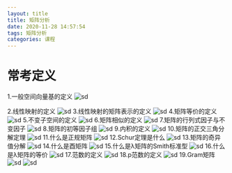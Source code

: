 ```yaml
---
layout: title
title: 矩阵分析
date: 2020-11-28 14:57:54
tags: 矩阵分析
categories: 课程
---
```

# 常考定义
1.一般空间向量基的定义
![sd](/矩阵分析/20.png)
 <!--more--> 

2.线性映射的定义
![sd](/矩阵分析/1.png)
3.线性映射的矩阵表示的定义
![sd](/矩阵分析/2.png)
4.矩阵等价的定义
![sd](/矩阵分析/3.png)
5.不变子空间的定义
![sd](/矩阵分析/4.png)
6.矩阵相似的定义
![sd](/矩阵分析/5.png)
7.矩阵的行列式因子与不变因子
![sd](/矩阵分析/6.png)
8.矩阵的初等因子组
![sd](/矩阵分析/7.png)
9.内积的定义
![sd](/矩阵分析/8.png)
10.矩阵的正交三角分解定理
![sd](/矩阵分析/9.png)
11.什么是正规矩阵
![sd](/矩阵分析/10.png)
12.Schur定理是什么
![sd](/矩阵分析/11.png)
13.矩阵的奇异值分解
![sd](/矩阵分析/12.png)
14.什么是酉矩阵
![sd](/矩阵分析/13.png)
15.什么是λ矩阵的Smith标准型
![sd](/矩阵分析/14.png)
16.什么是λ矩阵的等价
![sd](/矩阵分析/15.png)
17.范数的定义
![sd](/矩阵分析/16.png)
18.p范数的定义
![sd](/矩阵分析/17.png)
19.Gram矩阵
![sd](/矩阵分析/18.png)
![sd](/矩阵分析/19.png)
